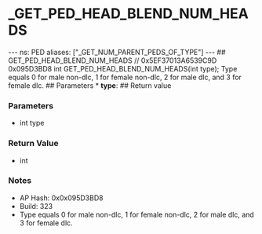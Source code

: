 # _GET_PED_HEAD_BLEND_NUM_HEADS

--- ns: PED aliases: ["_GET_NUM_PARENT_PEDS_OF_TYPE"] --- ## GET_PED_HEAD_BLEND_NUM_HEADS  // 0x5EF37013A6539C9D 0x095D3BD8 int GET_PED_HEAD_BLEND_NUM_HEADS(int type);  Type equals 0 for male non-dlc, 1 for female non-dlc, 2 for male dlc, and 3 for female dlc.  ## Parameters * **type**:  ## Return value

### Parameters
* int type

### Return Value
* int

### Notes
* AP Hash: 0x0x095D3BD8
* Build: 323
* Type equals 0 for male non-dlc, 1 for female non-dlc, 2 for male dlc, and 3 for female dlc.

